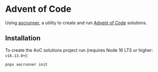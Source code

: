 # Advent of Code

Using [aocrunner](https://github.com/caderek/aocrunner/tree/main), a utility to create and run [Advent of Code](https://adventofcode.com/2022/about) solutions.

## Installation

To create the AoC solutions project run (requires Node 16 LTS or higher: `v16.13.0+`):

```bash
pnpx aocrunner init
```
